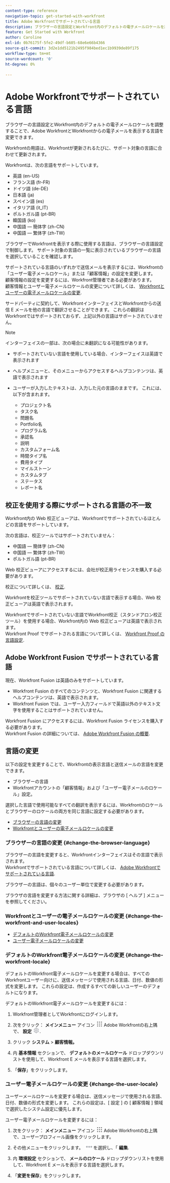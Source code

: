 ```yaml
---
content-type: reference
navigation-topic: get-started-with-workfront
title: Adobe Workfrontでサポートされている言語
description: ブラウザーの言語設定とWorkfront内のデフォルトの電子メールロケールを調整することで、Adobe WorkfrontとWorkfrontからの電子メールを表示する言語を変更できます。
feature: Get Started with Workfront
author: Caroline
exl-id: 0b76175f-5fe2-49df-b605-68e6e66b4366
source-git-commit: 3d2e1dd5121b2495f984bed1ec1b9939de89f175
workflow-type: tm+mt
source-wordcount: '0'
ht-degree: 0%

---
```


# Adobe Workfrontでサポートされている言語

ブラウザーの言語設定とWorkfront内のデフォルトの電子メールロケールを調整することで、Adobe WorkfrontとWorkfrontからの電子メールを表示する言語を変更できます。

Workfrontの用語は、Workfrontが更新されるたびに、サポート対象の言語に合わせて更新されます。

Workfrontは、次の言語をサポートしています。

* 英語 (en-US)
* フランス語 (fr-FR)
* ドイツ語 (de-DE)
* 日本語 (ja)
* スペイン語 (es)
* イタリア語 (it_IT)
* ポルトガル語 (pt-BR)
* 韓国語 (ko)
* 中国語 — 簡体字 (zh-CN)
* 中国語 — 繁体字 (zh-TW)

ブラウザーでWorkfrontを表示する際に使用する言語は、ブラウザーの言語設定で制御します。 サポート対象の言語の一覧に表示されているブラウザーの言語を選択していることを確認します。

サポートされている言語のいずれかで送信メールを表示するには、Workfrontの「ユーザー電子メールロケール」または「顧客情報」の設定を変更します。\
顧客情報の設定を変更するには、Workfront管理者である必要があります。\
顧客情報とユーザー電子メールロケールの変更について詳しくは、 [Workfrontとユーザーの電子メールロケールの変更](#change-the-workfront-and-user-locales).

サードパーティに契約して、WorkfrontインターフェイスとWorkfrontからの送信 E メールを他の言語で翻訳させることができます。 これらの翻訳はWorkfrontではサポートされておらず、上記以外の言語はサポートされていません。

>[!NOTE]
>
>インターフェイスの一部は、次の場合に未翻訳になる可能性があります。
>
>* サポートされていない言語を使用している場合、インターフェイスは英語で表示されます
>* ヘルプメニューと、そのメニューからアクセスするヘルプコンテンツは、英語で表示されます
>* ユーザーが入力したテキストは、入力した元の言語のままです。 これには、以下が含まれます。
   >
   >   * プロジェクト名
   >   * タスク名
   >   * 問題名
   >   * Portfolio名
   >   * プログラム名
   >   * 承認名
   >   * 説明
   >   * カスタムフォーム名
   >   * 時間タイプ名
   >   * 費用タイプ
   >   * マイルストーン
   >   * カスタムタブ
   >   * ステータス
   >   * レポート名
>


## 校正を使用する際にサポートされる言語の不一致

Workfront内の Web 校正ビューアは、Workfrontでサポートされているほとんどの言語をサポートしています。

次の言語は、校正ツールではサポートされていません：

* 中国語 — 簡体字 (zh-CN)
* 中国語 — 繁体字 (zh-TW)
* ポルトガル語 (pt-BR)

Web 校正ビューアにアクセスするには、会社が校正用ライセンスを購入する必要があります。

校正について詳しくは、 [校正](../review-and-approve-work/proofing/proofing.md).

Workfrontを校正ツールでサポートされていない言語で表示する場合、Web 校正ビューアは英語で表示されます。

Workfrontでサポートされていない言語でWorkfront校正（スタンドアロン校正ツール）を使用する場合、Workfront内の Web 校正ビューアは英語で表示されます。\
Workfront Proof でサポートされる言語について詳しくは、 [Workfront Proof の言語設定](../workfront-proof/wp-getstarted/system-information/language-settings.md).

## Adobe Workfront Fusion でサポートされている言語

現在、Workfront Fusion は英語のみをサポートしています。

* Workfront Fusion のすべてのコンテンツと、Workfront Fusion に関連するヘルプコンテンツは、英語で表示されます。
* Workfront Fusion では、ユーザー入力フィールドで英語以外のテキスト文字を使用することはサポートされていません。

Workfront Fusion にアクセスするには、Workfront Fusion ライセンスを購入する必要があります。\
Workfront Fusion の詳細については、 [Adobe Workfront Fusion の概要](../workfront-fusion/get-started/workfront-fusion-overview.md).

## 言語の変更

以下の設定を変更することで、Workfrontの表示言語と送信メールの言語を変更できます。

* ブラウザーの言語
* Workfrontアカウントの「顧客情報」および「ユーザー電子メールのロケール」設定。

選択した言語で使用可能なすべての翻訳を表示するには、Workfrontのロケールとブラウザーのロケールの両方を同じ言語に設定する必要があります。

* [ブラウザーの言語の変更](#change-the-browser-language)
* [Workfrontとユーザーの電子メールロケールの変更](#change-the-workfront-and-user-locales)

### ブラウザーの言語の変更 {#change-the-browser-language}

ブラウザーの言語を変更すると、Workfrontインターフェイスはその言語で表示されます。\
Workfrontでサポートされている言語について詳しくは、 [Adobe Workfrontでサポートされている言語](#supported-languages).

ブラウザーの言語は、個々のユーザー単位で変更する必要があります。

ブラウザの言語を変更する方法に関する詳細は、ブラウザの [ ヘルプ ] メニューを参照してください。

### Workfrontとユーザーの電子メールロケールの変更 {#change-the-workfront-and-user-locales}

* [デフォルトのWorkfront電子メールロケールの変更](#change-the-workfront-locale)
* [ユーザー電子メールロケールの変更](#change-the-user-locale)

### デフォルトのWorkfront電子メールロケールの変更 {#change-the-workfront-locale}

デフォルトのWorkfront電子メールロケールを変更する場合は、すべてのWorkfrontユーザー向けに、送信メッセージで使用される言語、日付、数値の形式を変更します。 これらの設定は、作成するすべての新しいユーザーのデフォルトになります。

デフォルトのWorkfront電子メールロケールを変更するには：

1. Workfront管理者としてWorkfrontにログインします。
1. 次をクリック： **メインメニュー** アイコン ![](assets/main-menu-icon.png) Adobe Workfrontの右上隅で、 **設定** ![](assets/gear-icon-settings.png).

1. クリック **システム** > **顧客情報。**

1. 内 **基本情報** セクションで、 **デフォルトのメールロケール** ドロップダウンリストを使用して、Workfront E メールを表示する言語を選択します。

1. 「**保存**」をクリックします。

### ユーザー電子メールロケールの変更 {#change-the-user-locale}

ユーザーメールロケールを変更する場合は、送信メッセージで使用される言語、日付、数値の形式を変更します。 これらの設定は、[ 設定 ] の [ 顧客情報 ] 領域で選択したシステム設定に優先します。

ユーザー電子メールロケールを変更するには：

1. 次をクリック： **メインメニュー** アイコン ![](assets/main-menu-icon.png) Adobe Workfrontの右上隅で、ユーザープロフィール画像をクリックします。

1. その他メニューをクリックします。 ![](assets/more-icon.png)を選択し、「 **編集**.

1. 内 **環境設定** セクションで、 **メールのロケール** ドロップダウンリストを使用して、Workfront E メールを表示する言語を選択します。

1. 「**変更を保存**」をクリックします。
